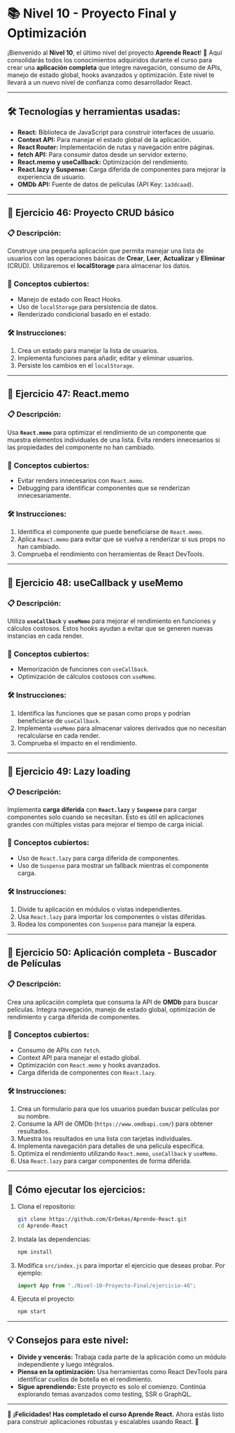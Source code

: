 # 📚 **Nivel 10 - Proyecto Final y Optimización**

¡Bienvenido al **Nivel 10**, el último nivel del proyecto **Aprende React**! 🎉 Aquí consolidarás todos los conocimientos adquiridos durante el curso para crear una **aplicación completa** que integre navegación, consumo de APIs, manejo de estado global, hooks avanzados y optimización. Este nivel te llevará a un nuevo nivel de confianza como desarrollador React.

---

## 🛠️ **Tecnologías y herramientas usadas:**

- **React:** Biblioteca de JavaScript para construir interfaces de usuario.
- **Context API:** Para manejar el estado global de la aplicación.
- **React Router:** Implementación de rutas y navegación entre páginas.
- **fetch API:** Para consumir datos desde un servidor externo.
- **React.memo y useCallback:** Optimización del rendimiento.
- **React.lazy y Suspense:** Carga diferida de componentes para mejorar la experiencia de usuario.
- **OMDb API:** Fuente de datos de películas (API Key: `1a3dcaad`).

---

## 📂 **Ejercicio 46: Proyecto CRUD básico**

### 📋 **Descripción:**

Construye una pequeña aplicación que permita manejar una lista de usuarios con las operaciones básicas de **Crear**, **Leer**, **Actualizar** y **Eliminar** (CRUD). Utilizaremos el **localStorage** para almacenar los datos.

### 🤔 **Conceptos cubiertos:**

- Manejo de estado con React Hooks.
- Uso de `localStorage` para persistencia de datos.
- Renderizado condicional basado en el estado.

### 🛠️ **Instrucciones:**

1. Crea un estado para manejar la lista de usuarios.
2. Implementa funciones para añadir, editar y eliminar usuarios.
3. Persiste los cambios en el `localStorage`.

---

## 📂 **Ejercicio 47: React.memo**

### 📋 **Descripción:**

Usa **`React.memo`** para optimizar el rendimiento de un componente que muestra elementos individuales de una lista. Evita renders innecesarios si las propiedades del componente no han cambiado.

### 🤔 **Conceptos cubiertos:**

- Evitar renders innecesarios con `React.memo`.
- Debugging para identificar componentes que se renderizan innecesariamente.

### 🛠️ **Instrucciones:**

1. Identifica el componente que puede beneficiarse de `React.memo`.
2. Aplica `React.memo` para evitar que se vuelva a renderizar si sus props no han cambiado.
3. Comprueba el rendimiento con herramientas de React DevTools.

---

## 📂 **Ejercicio 48: useCallback y useMemo**

### 📋 **Descripción:**

Utiliza **`useCallback`** y **`useMemo`** para mejorar el rendimiento en funciones y cálculos costosos. Estos hooks ayudan a evitar que se generen nuevas instancias en cada render.

### 🤔 **Conceptos cubiertos:**

- Memorización de funciones con `useCallback`.
- Optimización de cálculos costosos con `useMemo`.

### 🛠️ **Instrucciones:**

1. Identifica las funciones que se pasan como props y podrían beneficiarse de `useCallback`.
2. Implementa `useMemo` para almacenar valores derivados que no necesitan recalcularse en cada render.
3. Comprueba el impacto en el rendimiento.

---

## 📂 **Ejercicio 49: Lazy loading**

### 📋 **Descripción:**

Implementa **carga diferida** con **`React.lazy`** y **`Suspense`** para cargar componentes solo cuando se necesitan. Esto es útil en aplicaciones grandes con múltiples vistas para mejorar el tiempo de carga inicial.

### 🤔 **Conceptos cubiertos:**

- Uso de `React.lazy` para carga diferida de componentes.
- Uso de `Suspense` para mostrar un fallback mientras el componente carga.

### 🛠️ **Instrucciones:**

1. Divide tu aplicación en módulos o vistas independientes.
2. Usa `React.lazy` para importar los componentes o vistas diferidas.
3. Rodea los componentes con `Suspense` para manejar la espera.

---

## 📂 **Ejercicio 50: Aplicación completa - Buscador de Películas**

### 📋 **Descripción:**

Crea una aplicación completa que consuma la API de **OMDb** para buscar películas. Integra navegación, manejo de estado global, optimización de rendimiento y carga diferida de componentes.

### 🤔 **Conceptos cubiertos:**

- Consumo de APIs con `fetch`.
- Context API para manejar el estado global.
- Optimización con `React.memo` y hooks avanzados.
- Carga diferida de componentes con `React.lazy`.

### 🛠️ **Instrucciones:**

1. Crea un formulario para que los usuarios puedan buscar películas por su nombre.
2. Consume la API de OMDb (`https://www.omdbapi.com/`) para obtener resultados.
3. Muestra los resultados en una lista con tarjetas individuales.
4. Implementa navegación para detalles de una película específica.
5. Optimiza el rendimiento utilizando `React.memo`, `useCallback` y `useMemo`.
6. Usa `React.lazy` para cargar componentes de forma diferida.

---

## 🚀 **Cómo ejecutar los ejercicios:**

1. Clona el repositorio:

   ```bash
   git clone https://github.com/ErDekas/Aprende-React.git
   cd Aprende-React
   ```

2. Instala las dependencias:

   ```bash
   npm install
   ```

3. Modifica `src/index.js` para importar el ejercicio que deseas probar. Por ejemplo:

   ```jsx
   import App from "./Nivel-10-Proyecto-Final/ejercicio-46";
   ```

4. Ejecuta el proyecto:

   ```bash
   npm start
   ```

---

## 💡 **Consejos para este nivel:**

- **Divide y vencerás:** Trabaja cada parte de la aplicación como un módulo independiente y luego intégralos.
- **Piensa en la optimización:** Usa herramientas como React DevTools para identificar cuellos de botella en el rendimiento.
- **Sigue aprendiendo:** Este proyecto es solo el comienzo. Continúa explorando temas avanzados como testing, SSR o GraphQL.

---

🎉 **¡Felicidades! Has completado el curso Aprende React.** Ahora estás listo para construir aplicaciones robustas y escalables usando React. 🚀